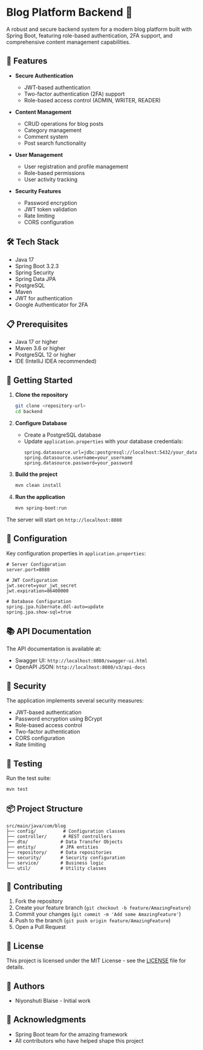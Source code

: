 # Blog Platform Backend 🚀

A robust and secure backend system for a modern blog platform built with Spring Boot, featuring role-based authentication, 2FA support, and comprehensive content management capabilities.

## 🌟 Features

- **Secure Authentication**
  - JWT-based authentication
  - Two-factor authentication (2FA) support
  - Role-based access control (ADMIN, WRITER, READER)

- **Content Management**
  - CRUD operations for blog posts
  - Category management
  - Comment system
  - Post search functionality

- **User Management**
  - User registration and profile management
  - Role-based permissions
  - User activity tracking

- **Security Features**
  - Password encryption
  - JWT token validation
  - Rate limiting
  - CORS configuration

## 🛠️ Tech Stack

- Java 17
- Spring Boot 3.2.3
- Spring Security
- Spring Data JPA
- PostgreSQL
- Maven
- JWT for authentication
- Google Authenticator for 2FA

## 📋 Prerequisites

- Java 17 or higher
- Maven 3.6 or higher
- PostgreSQL 12 or higher
- IDE (IntelliJ IDEA recommended)

## 🚀 Getting Started

1. **Clone the repository**
   ```bash
   git clone <repository-url>
   cd backend
   ```

2. **Configure Database**
   - Create a PostgreSQL database
   - Update `application.properties` with your database credentials:
     ```properties
     spring.datasource.url=jdbc:postgresql://localhost:5432/your_database
     spring.datasource.username=your_username
     spring.datasource.password=your_password
     ```

3. **Build the project**
   ```bash
   mvn clean install
   ```

4. **Run the application**
   ```bash
   mvn spring-boot:run
   ```

The server will start on `http://localhost:8080`

## 🔧 Configuration

Key configuration properties in `application.properties`:

```properties
# Server Configuration
server.port=8080

# JWT Configuration
jwt.secret=your_jwt_secret
jwt.expiration=86400000

# Database Configuration
spring.jpa.hibernate.ddl-auto=update
spring.jpa.show-sql=true
```

## 📚 API Documentation

The API documentation is available at:
- Swagger UI: `http://localhost:8080/swagger-ui.html`
- OpenAPI JSON: `http://localhost:8080/v3/api-docs`

## 🔐 Security

The application implements several security measures:
- JWT-based authentication
- Password encryption using BCrypt
- Role-based access control
- Two-factor authentication
- CORS configuration
- Rate limiting

## 🧪 Testing

Run the test suite:
```bash
mvn test
```

## 📦 Project Structure

```
src/main/java/com/blog
├── config/          # Configuration classes
├── controller/      # REST controllers
├── dto/            # Data Transfer Objects
├── entity/         # JPA entities
├── repository/     # Data repositories
├── security/       # Security configuration
├── service/        # Business logic
└── util/           # Utility classes
```

## 🤝 Contributing

1. Fork the repository
2. Create your feature branch (`git checkout -b feature/AmazingFeature`)
3. Commit your changes (`git commit -m 'Add some AmazingFeature'`)
4. Push to the branch (`git push origin feature/AmazingFeature`)
5. Open a Pull Request

## 📝 License

This project is licensed under the MIT License - see the [LICENSE](LICENSE) file for details.

## 👥 Authors

- Niyonshuti Blaise - Initial work

## 🙏 Acknowledgments

- Spring Boot team for the amazing framework
- All contributors who have helped shape this project
